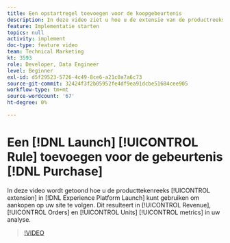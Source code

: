 ```yaml
---
title: Een opstartregel toevoegen voor de koopgebeurtenis
description: In deze video ziet u hoe u de extensie van de productreeks in Launch kunt gebruiken om aankopen op uw site te volgen. Dit resulteert in de metrische gegevens Opbrengsten, Bestellingen en Eenheden in uw analyse.
feature: Implementatie starten
topics: null
activity: implement
doc-type: feature video
team: Technical Marketing
kt: 3593
role: Developer, Data Engineer
level: Beginner
exl-id: d5f29523-5726-4c49-8ce6-a21c0a7a6c73
source-git-commit: 32424f3f2b05952fe4df9ea91dcbe51684cee905
workflow-type: tm+mt
source-wordcount: '67'
ht-degree: 0%

---
```


# Een [!DNL Launch] [!UICONTROL Rule] toevoegen voor de gebeurtenis [!DNL Purchase]

In deze video wordt getoond hoe u de producttekenreeks [!UICONTROL extension] in [!DNL Experience Platform Launch] kunt gebruiken om aankopen op uw site te volgen. Dit resulteert in [!UICONTROL Revenue], [!UICONTROL Orders] en [!UICONTROL Units] [!UICONTROL metrics] in uw analyse.

>[!VIDEO](https://video.tv.adobe.com/v/28766/?quality=12)
